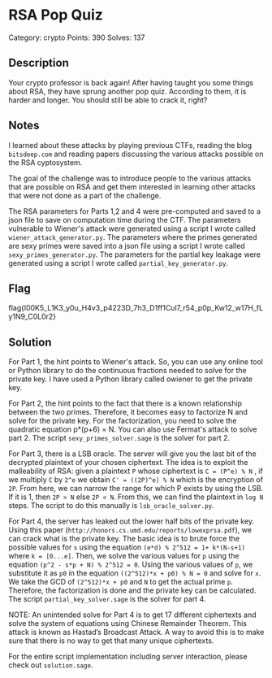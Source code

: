 # RSA Pop Quiz
Category: crypto
Points: 390
Solves: 137

## Description
Your crypto professor is back again! After having taught you some things about RSA, they have sprung another pop quiz. According to them, it is harder and longer. You should still be able to crack it, right?

## Notes
I learned about these attacks by playing previous CTFs, reading the blog `bitsdeep.com` and reading papers discussing the various attacks possible on the RSA cyptosystem. 

The goal of the challenge was to introduce people to the various attacks that are possible on RSA and get them interested in learning other attacks that were not done as a part of the challenge.

The RSA parameters for Parts 1,2 and 4 were pre-computed and saved to a json file to save on computation time during the CTF. The parameters vulnerable to Wiener's attack were generated using a script I wrote called `wiener_attack_generator.py`. The parameters where the primes generated are sexy primes were saved into a json file using a script I wrote called `sexy_primes_generator.py`. The parameters for the partial key leakage were generated using a script I wrote called `partial_key_generator.py`.

## Flag
flag{l00K5_L1K3_y0u_H4v3_p4223D_7h3_D1ff1Cul7_r54_p0p_Kw12_w17H_fLy1N9_C0L0r2}

## Solution
For Part 1, the hint points to Wiener's attack. So, you can use any online tool or Python library to do the continuous fractions needed to solve for the private key. I have used a Python library called owiener to get the private key.

For Part 2, the hint points to the fact that there is a known relationship between the two primes. Therefore, it becomes easy to factorize N and solve for the private key. For the factorization, you need to solve the quadratic equation p*(p+6) = N. You can also use Fermat's attack to solve part 2. The script `sexy_primes_solver.sage` is the solver for part 2.

For Part 3, there is a LSB oracle. The server will give you the last bit of the decrypted plaintext of your chosen ciphertext. The idea is to exploit the malleability of RSA: given a plaintext `P` whose ciphertext is `C = (P^e) % N` , if we multiply `C` by `2^e` we obtain `C' = ((2P)^e) % N` which is the encryption of `2P`. From here, we can narrow the range for which P exists by using the LSB. If it is 1, then `2P > N` else `2P < N`. From this, we can find the plaintext in `log N` steps. The script to do this manually is `lsb_oracle_solver.py`.

For Part 4, the server has leaked out the lower half bits of the private key. Using this paper (`http://honors.cs.umd.edu/reports/lowexprsa.pdf`), we can crack what is the private key. The basic idea is to brute force the possible values for `s` using the equation `(e*d) % 2^512 = 1+ k*(N-s+1)` where `k = [0...e]`. Then, we solve the various values for `p` using the equation `(p^2 - s*p + N) % 2^512 = 0`. Using the various values of `p`, we substitute it as `p0` in the equation `((2^512)*x + p0) % N = 0` and solve for `x`. We take the GCD of `(2^512)*x + p0` and `N` to get the actual prime `p`. Therefore, the factorization is done and the private key can be calculated. The script `partial_key_solver.sage` is the solver for part 4.

NOTE: An unintended solve for Part 4 is to get 17 different ciphertexts and solve the system of equations using Chinese Remainder Theorem. This attack is known as Hastad’s Broadcast Attack. A way to avoid this is to make sure that there is no way to get that many unique ciphertexts.

For the entire script implementation including server interaction, please check out `solution.sage`.
